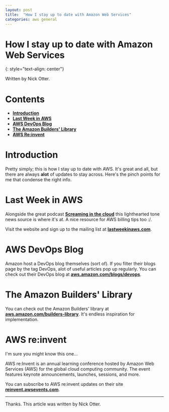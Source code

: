```yaml
---
layout: post
title:  "How I stay up to date with Amazon Web Services"
categories: aws general
---
```


# How I stay up to date with Amazon Web Services
{: style="text-align: center"}

Written by Nick Otter. 

# Contents

- [**Introduction**](#introduction)<br>
- [**Last Week in AWS**](#last-week-in-aws)<br>
- [**AWS DevOps Blog**](#aws-devops-blog)<br>
- [**The Amazon Builders' Library**](#the-amazon-builders'-library)<br>
- [**AWS Re:invent**](#reinvent)<br>

# Introduction

Pretty simply; this is how I stay up to date with AWS. It's great and all, but there are always **alot** of updates to stay across. Here's the pinch points for me that condense the right info.

# Last Week in AWS

Alongside the great podcast **[Screaming in the cloud](https://www.lastweekinaws.com/podcast/screaming-in-the-cloud/)** this lighthearted tone news source is where it's at. A nice resource for AWS billing tips too :/.

Visit the website and sign up to the mailing list at **[lastweekinaws.com](https://www.lastweekinaws.com/)**.


# AWS DevOps Blog

Amazon host a DevOps blog themselves (sort of). If you filter their blogs page by the tag DevOps, alot of useful articles pop up regularly.
You can check out their DevOps blog at **[aws.amazon.com/blogs/devops](https://aws.amazon.com/blogs/devops/)**.

# The Amazon Builders' Library

You can check out the Amazon Builders' library at **[aws.amazon.com/builders-library](https://aws.amazon.com/builders-library/?cards-body.sort-by=item.additionalFields.customSort&cards-body.sort-order=asc)**. It's endless inspiration for implementation.

# AWS re:invent

I'm sure you might know this one...

AWS re:Invent is an annual learning conference hosted by Amazon Web Services (AWS) for the global cloud computing community. The event features keynote announcements, launches, sessions, and more.

You can subscribe to AWS re:invent updates on their site **[reinvent.awsevents.com](https://reinvent.awsevents.com/#footer)**.

---

Thanks. This article was written by Nick Otter.
